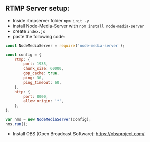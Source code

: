 ## RTMP Server setup:

- Inside rtmpserver folder `npm init -y`
- install Node-Media-Server with `npm install node-media-server`
- create `index.js`
- paste the following code:

```javascript
const NodeMediaServer = require('node-media-server');

const config = {
	rtmp: {
		port: 1935,
		chunk_size: 60000,
		gop_cache: true,
		ping: 30,
		ping_timeout: 60,
	},
	http: {
		port: 8000,
		allow_origin: '*',
	},
};

var nms = new NodeMediaServer(config);
nms.run();
```

- Install OBS (Open Broadcast Software): https://obsproject.com/
